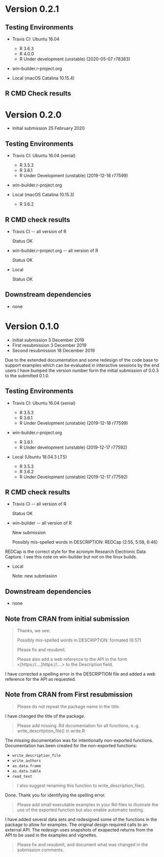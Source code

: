 # Version 0.2.1

## Testing Environments

* Travis CI: Ubuntu 16.04
  * R 3.6.3
  * R 4.0.0
  * R Under development (unstable) (2020-05-07 r78383)

* win-builder.r-project.org
* Local (macOS Catalina 10.15.4)

## R CMD Check results


# Version 0.2.0
- Initial submission 25 February 2020

## Testing Environments

* Travis CI: Ubuntu 16.04 (xenial)
  * R 3.5.3
  * R 3.6.1
  * R Under Development (unstable) (2019-12-18 r77599)

* win-builder.r-project.org

* Local (macOS Catalina 10.15.3)
  * R 3.6.2

## R CMD check results

* Travis CI -- all version of R

    Status OK

* win-builder.r-project.org -- all version of R

    Status OK

* Local

    Status OK

## Downstream dependencies
- none

# Version 0.1.0
- Initial submission 3 December 2019
- First resubmission 3 December 2019
- Second resubmission 18 December 2019

Due to the extended documentation and some redesign of the code base to support
examples which can be evaluated in interactive sessions by the end users I have
bumped the version number form the initial submission of 0.0.3 to the submitted
0.1.0.

## Testing Environments

* Travis CI: Ubuntu 16.04 (xenial)
  * R 3.5.3
  * R 3.6.1
  * R Under Development (unstable) (2019-12-18 r77599)

* win-builder.r-project.org
  * R 3.6.1
  * R Under development (unstable) (2019-12-17 r77592)

* Local (Ubuntu 18.04.3 LTS)
  * R 3.5.3
  * R 3.6.2
  * R Under Development (unstable) (2019-12-17 r77592)

## R CMD check results

* Travis CI -- all version of R

    Status OK

* win-builder -- all version of R

    New submission

    Possibly mis-spelled words in DESCRIPTION:
      REDCap (2:55, 5:58, 6:46)

REDCap is the correct style for the acronym Research Electronic Data Capture.  I
see this note on win-builder but not on the linux builds.

* Local

    Note: new submission

## Downstream dependencies
- none

## Note from CRAN from initial submission
>Thanks, we see:
>
>   Possibly mis-spelled words in DESCRIPTION:
>     formated (6:57)
>
> Please fix and resubmit.
>
> Please also add a web reference to the API in the form <[https://....]https://....> to
> the Description field.

I have corrected a spelling error in the DESCRIPTION file and added a web
reference for the API as requested.

## Note from CRAN from First resubmission

> Please do not repeat the package name in the title.

I have changed the title of the package.


> Please add missing .Rd documentation for all functions, e..g.
> write_descritption_file() in write.R

The missing documentation was for intentionally non-exported functions.
Documentation has been created for the non-exported functions:

* `write_description_file`
* `write_authors`
* `as.data.frame`
* `as.data.table`
* `read_text`

> I also suggest renaming this function to write_description_file().

Done.  Thank you for identifying the spelling error.

> Please add small executable examples in your Rd-files to illustrate the
> use of the exported function but also enable automatic testing.

I have added several data sets and redesigned some of the functions in the
package to allow for examples.  The original design required calls to an
external API.  The redesign uses snapshots of exapected returns from the API to
be used in the examples and vignettes.

> Please fix and resubmit, and document what was changed in the submission
> comments.


